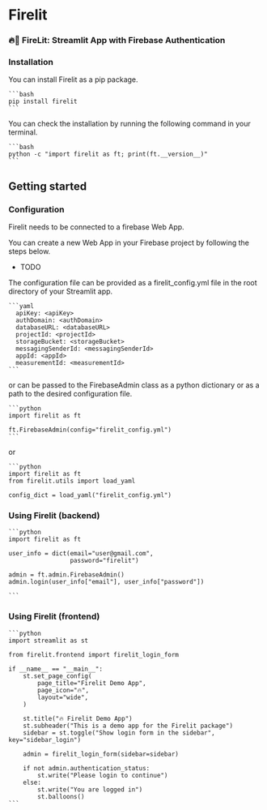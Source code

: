 # Firelit
### 🔥👑 FireLit: Streamlit App with Firebase Authentication

### Installation
You can install Firelit as a pip package.

    ```bash
    pip install firelit
    ```

You can check the installation by running the following command in your terminal.

    ```bash
    python -c "import firelit as ft; print(ft.__version__)"
    ```

## Getting started

### Configuration

Firelit needs to be connected to a firebase Web App.

You can create a new Web App in your Firebase project by following the steps below.

 * TODO

The configuration file can be provided as a firelit_config.yml file in the root directory of your Streamlit app.

    ```yaml
      apiKey: <apiKey>
      authDomain: <authDomain>
      databaseURL: <databaseURL>
      projectId: <projectId>
      storageBucket: <storageBucket>
      messagingSenderId: <messagingSenderId>
      appId: <appId>
      measurementId: <measurementId>
    ```

or can be passed to the FirebaseAdmin class as a python dictionary or as a path to the
desired configuration file.

    ```python
    import firelit as ft

    ft.FirebaseAdmin(config="firelit_config.yml")
    ```

or

    ```python
    import firelit as ft
    from firelit.utils import load_yaml

    config_dict = load_yaml("firelit_config.yml")


### Using Firelit (backend)

    ```python
    import firelit as ft

    user_info = dict(email="user@gmail.com",
                     password="firelit")

    admin = ft.admin.FirebaseAdmin()
    admin.login(user_info["email"], user_info["password"])

    ```

### Using Firelit (frontend)

    ```python
    import streamlit as st

    from firelit.frontend import firelit_login_form

    if __name__ == "__main__":
        st.set_page_config(
            page_title="Firelit Demo App",
            page_icon="🔥",
            layout="wide",
        )

        st.title("🔥 Firelit Demo App")
        st.subheader("This is a demo app for the Firelit package")
        sidebar = st.toggle("Show login form in the sidebar", key="sidebar_login")

        admin = firelit_login_form(sidebar=sidebar)

        if not admin.authentication_status:
            st.write("Please login to continue")
        else:
            st.write("You are logged in")
            st.balloons()
    ```
